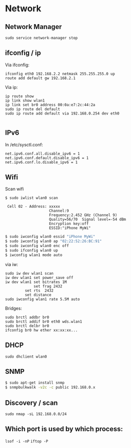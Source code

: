 # Network

## Network Manager

`sudo service network-manager stop`

## ifconfig / ip

Via ifconfig:
```
ifconfig eth0 192.168.2.2 netmask 255.255.255.0 up
route add default gw 192.168.2.1
```

Via ip:
```
ip route show
ip link show wlan1
ip link set br0 address 00:0a:e7:2c:44:2a
sudo ip route del default 
sudo ip route add default via 192.168.0.254 dev eth0


```

## IPv6

In /etc/sysctl.conf:

```
net.ipv6.conf.all.disable_ipv6 = 1
net.ipv6.conf.default.disable_ipv6 = 1
net.ipv6.conf.lo.disable_ipv6 = 1
```

## Wifi

Scan wifi

```
$ sudo iwlist wlan0 scan

 Cell 02 - Address: xxxxx
                    Channel:9
                    Frequency:2.452 GHz (Channel 9)
                    Quality=56/70  Signal level=-54 dBm  
                    Encryption key:off
                    ESSID:"iPhone MyWi"
```


```bash
$ sudo iwconfig wlan0 essid "iPhone MyWi"
$ sudo iwconfig wlan0 ap "02:22:52:26:BC:91"
$ sudo iwconfig wlan0 enc off
$ sudo ifconfig wlan0 up
$ iwconfig wlan1 mode auto
```

via iw:
```
sudo iw dev wlan1 scan
iw dev wlan1 set power_save off
iw dev wlan1 set bitrates 1M
             set frag 2432
	     set rts  2432
	     set distance
sudo iwconfig wlan1 rate 5.5M auto
```


Bridges:

```
sudo brctl addbr br0
sudo brctl addif br0 eth0 wds.wlan1
sudo brctl delbr br0
ifconfig br0 hw ether xx:xx:xx...
```

## DHCP

`sudo dhclient wlan0`


## SNMP

```bash
$ sudo apt-get install snmp
$ snmpbulkwalk -v2c -c public 192.168.0.x
```

## Discovery / scan

```
sudo nmap -sL 192.168.0.0/24
```


## Which port is used by which process:

`lsof -i -nP`
`iftop -P`


